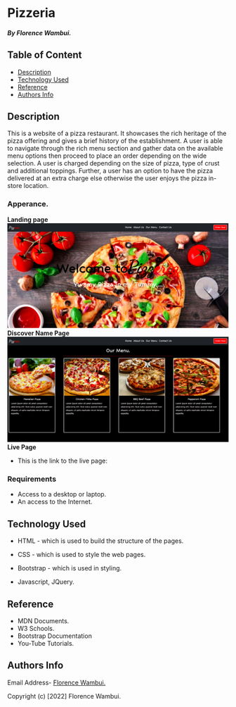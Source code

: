 # Pizzeria

##### By Florence Wambui.

## Table of Content

- [Description](#description)
- [Technology Used](#technology-used)
- [Reference](#reference)
- [Authors Info](#author-Info)

## Description

<p>This is  a website of a pizza restaurant. It showcases the rich heritage of the pizza offering and gives a brief history of the establishment. A user is able to navigate through the rich menu section and gather data on the available menu options then proceed to place an order depending on the wide selection. A user is charged depending on the size of pizza, type of crust and additional toppings. Further, a user has an option to have the pizza delivered at an extra charge else otherwise the user enjoys the pizza in-store location.</p>

### Apperance.

**Landing page**
![This is the Homepage](./assets/img/landingpage.png)
**Discover Name Page**
![This is Menu Display Section](./assets/img/menupage.png)
**Live Page**

- This is the link to the live page: 

### Requirements

- Access to a desktop or laptop.
- An access to the Internet.

## Technology Used

- HTML - which is used to build the structure of the pages.

- CSS - which is used to style the web pages.

- Bootstrap - which is used in styling.

- Javascript, JQuery.

## Reference

- MDN Documents.
- W3 Schools.
- Bootstrap Documentation
- You-Tube Tutorials.

## Authors Info

Email Address- [Florence Wambui.](mailto:gflorencewambui@gmail.com?subject=[GitHub]%20Source%20Florence)

Copyright (c) [2022] Florence Wambui.

